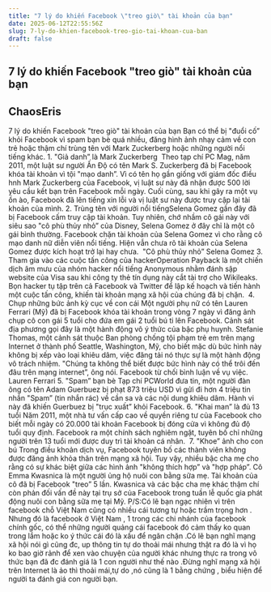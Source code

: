 ```yaml
---
title: "7 lý do khiến Facebook \"treo giò\" tài khoản của bạn"
date: 2025-06-12T22:55:56Z
slug: 7-ly-do-khien-facebook-treo-gio-tai-khoan-cua-ban
draft: false
---
```


## 7 lý do khiến Facebook "treo giò" tài khoản của bạn

## ChaosEris

7 lý do khiến Facebook "treo giò" tài khoản của bạn​ 
Bạn có thể bị "đuổi cố” khỏi Facebook vì spam bạn bè quá nhiều, đăng hình ảnh nhạy cảm về con trẻ hoặc thậm chí trùng tên với Mark Zuckerberg hoặc những người nổi tiếng khác.​ ​1. "Giả danh” là Mark Zuckerberg​ 
 ​​ ​Theo tạp chí PC Mag, năm 2011, một luật sư người Ấn Độ có tên Mark S. Zuckerberg đã bị Facebook khóa tài khoản vì tội "mạo danh”. Vì có tên họ gần giống với giám đốc điều hnh Mark Zuckerberg của Facebook, vị luật sư này đã nhận được 500 lời yêu cầu kết bạn trên Facebook mỗi ngày. Cuối cùng, sau khi gây ra một vụ ồn ào, Facebook đã lên tiếng xin lỗi và vị luật sư này được truy cập lại tài khoản của mình.​ ​2. Trùng tên với người nổi tiếng​ 
 ​Selena Gomez gần đây đã bị Facebook cấm truy cập tài khoản. Tuy nhiên, chớ nhầm cô gái này với siêu sao "cô phù thủy nhỏ” của Disney, Selena Gomez ở đây chỉ là một cô gái bình thường. Facebook chặn tài khoản của Selena Gomez vì cho rằng cô mạo danh nữ diễn viên nổi tiếng. Hiện vẫn chưa rõ tài khoản của Selena Gomez được kích hoạt trở lại hay chưa.​ ​​ ​"Cô phù thủy nhỏ” Selena Gomez​ ​3. Tham gia vào các cuộc tấn công của hacker​ 
 ​Operation Payback là một chiến dịch âm mưu của nhóm hacker nổi tiếng Anonymous nhằm đánh sập website của Visa sau khi công ty thẻ tín dụng này cắt tài trợ cho Wikileaks. Bọn hacker tụ tập trên cả Facebook và Twitter để lập kế hoạch và tiến hành một cuộc tấn công, khiến tài khoản mạng xã hội của chúng đã bị chặn.​ ​​ ​4. Chụp những bức ảnh kỳ cục về con cái​ 
 ​Một người phụ nữ có tên Lauren Ferrari (Mỹ) đã bị Facebook khóa tài khoản trong vòng 7 ngày vì đăng ảnh chụp cô con gái 5 tuổi cho đứa em gái 2 tuổi bú ti lên Facebook.​ ​Cảnh sát địa phương gọi đây là một hành động vô ý thức của bậc phụ huynh.​ ​Stefanie Thomas, một cảnh sát thuộc Ban phòng chống tội phạm trẻ em trên mạng Internet ở thành phố Seattle, Washington, Mỹ, cho biết mặc dù bức hình này không bị xếp vào loại khiêu dâm, việc đăng tải nó thực sự là một hành động vô trách nhiệm. "Chúng ta không thể biết được bức hình này có thể trôi đến đâu trên mạng internet”, ông nói. Facebook từ chối bình luận về vụ việc.​ ​ ​​Lauren Ferrari​ ​5. "Spam” bạn bè​ 
 ​Tạp chí PCWorld đưa tin, một người đàn ông có tên Adam Guerbuez bị phạt 873 triệu USD vì gửi đi hơn 4 triệu tin nhắn "Spam” (tin nhắn rác) về cần sa và các nội dung khiêu dâm. Hành vi này đã khiến Guerbuez bị "trục xuất” khỏi Facebook.​ ​6. "Khai man” là đủ 13 tuổi​ 
 ​Năm 2011, một nhà tư vấn cấp cao về quyền riêng tư của Facebook cho biết mỗi ngày có 20.000 tài khoản Facebook bị đóng cửa vì không đủ độ tuổi quy định. Facebook ra một chính sách nghiêm ngặt, tuyên bố chỉ những người trên 13 tuổi mới được duy trì tài khoản cá nhân.​ ​​ ​7. "Khoe” ảnh cho con bú​ 
 ​Trong điều khoản dịch vụ, Facebook tuyên bố các thành viên không được đăng ảnh khỏa thân trên mạng xã hội. Tuy vậy, nhiều bậc cha mẹ cho rằng có sự khác biệt giữa các hình ảnh "không thích hợp” và "hợp pháp”. Cô Emma Kwasnica là một người ủng hộ nuôi con bằng sữa mẹ. Tài khoản của cô đã bị Facebook "treo” 5 lần. Kwasnica và các bậc cha mẹ khác thậm chí còn phản đối vấn đề này tại trụ sở của Facebook trong tuần lễ quốc gia phát động nuôi con bằng sữa mẹ tại Mỹ.​ ​​P/S:Có lẽ bạn ngạc nhiên vì trên facebook chỗ Việt Nam cũng có nhiều cái tương tự hoặc trầm trọng hơn . Nhưng đó là facebook ở Việt Nam , 1 trong các chi nhánh của facebook chính gốc, có thể những người quảng cái facebook đó cảm thấy ko quan trong lắm hoặc ko ý thức cái đó là xấu để ngăn chặn .Có lẽ bạn nghĩ mạng xã hội nói gì cũng đc, up thông tin tự do thoải mái nhưng thật ra đó là vì họ ko bao giờ rảnh để xen vào chuyện của người khác nhưng thực ra trong vô thức bạn đã đc đánh giá là 1 con người như thế nào .Đừng nghĩ mạng xã hội trên Internet là ảo  thì thoải mái,tự do ,nó cũng là 1 bằng chứng , biểu hiện để người ta đánh giá con người bạn.​
